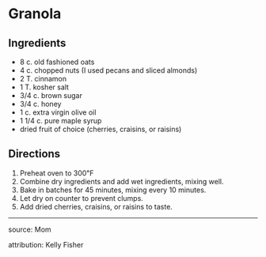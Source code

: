 # Granola

## Ingredients

- 8 c. old fashioned oats
- 4 c. chopped nuts (I used pecans and sliced almonds)
- 2 T. cinnamon
- 1 T. kosher salt
- 3/4 c. brown sugar
- 3/4 c. honey
- 1 c. extra virgin olive oil
- 1 1/4 c. pure maple syrup
- dried fruit of choice (cherries, craisins, or raisins)

## Directions

1. Preheat oven to 300℉
2. Combine dry ingredients and add wet ingredients, mixing well.
3. Bake in batches for 45 minutes, mixing every 10 minutes.
4. Let dry on counter to prevent clumps.
5. Add dried cherries, craisins, or raisins to taste.

---

source: Mom

attribution: Kelly Fisher
